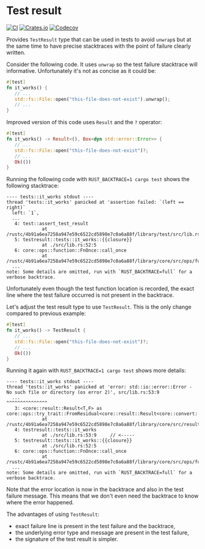 # Test result

[![CI](https://github.com/wiktor-k/testresult/actions/workflows/ci.yml/badge.svg)](https://github.com/wiktor-k/testresult/actions/workflows/ci.yml)
[![Crates.io](https://img.shields.io/crates/v/testresult)](https://crates.io/crates/testresult)
[![Codecov](https://img.shields.io/codecov/c/gh/wiktor-k/testresult)](https://app.codecov.io/gh/wiktor-k/testresult)


Provides `TestResult` type that can be used in tests to avoid
`unwrap`s but at the same time to have precise stacktraces with the
point of failure clearly written.

Consider the following code. It uses `unwrap` so the test failure
stacktrace will informative. Unfortunately it's not as concise as it
could be:

```rust
#[test]
fn it_works() {
   // ...
   std::fs::File::open("this-file-does-not-exist").unwrap();
   // ...
}
```

Improved version of this code uses `Result` and the `?` operator:

```rust
#[test]
fn it_works() -> Result<(), Box<dyn std::error::Error>> {
   // ...
   std::fs::File::open("this-file-does-not-exist")?;
   // ...
   Ok(())
}
```

Running the following code with `RUST_BACKTRACE=1 cargo test` shows
the following stacktrace:

```text
---- tests::it_works stdout ----
thread 'tests::it_works' panicked at 'assertion failed: `(left == right)`
  left: `1`,
  ...
   4: test::assert_test_result
             at /rustc/4b91a6ea7258a947e59c6522cd5898e7c0a6a88f/library/test/src/lib.rs:184:5
   5: testresult::tests::it_works::{{closure}}
             at ./src/lib.rs:52:5
   6: core::ops::function::FnOnce::call_once
             at /rustc/4b91a6ea7258a947e59c6522cd5898e7c0a6a88f/library/core/src/ops/function.rs:248:5
  ...
note: Some details are omitted, run with `RUST_BACKTRACE=full` for a verbose backtrace.
```

Unfortunately even though the test function location is recorded, the
exact line where the test failure occurred is not present in the
backtrace.

Let's adjust the test result type to use `TestResult`. This is the
only change compared to previous example:

```rust
#[test]
fn it_works() -> TestResult {
   // ...
   std::fs::File::open("this-file-does-not-exist")?;
   // ...
   Ok(())
}
```

Running it again with `RUST_BACKTRACE=1 cargo test` shows more details:

```text
---- tests::it_works stdout ----
thread 'tests::it_works' panicked at 'error: std::io::error::Error - No such file or directory (os error 2)', src/lib.rs:53:9
  ...                                                                                                              ^^^^^^^^^^^^^^^
   3: <core::result::Result<T,F> as core::ops::try_trait::FromResidual<core::result::Result<core::convert::Infallible,E>>>::from_residual
             at /rustc/4b91a6ea7258a947e59c6522cd5898e7c0a6a88f/library/core/src/result.rs:2125:27
   4: testresult::tests::it_works
             at ./src/lib.rs:53:9     // <-----
   5: testresult::tests::it_works::{{closure}}
             at ./src/lib.rs:52:5
   6: core::ops::function::FnOnce::call_once
             at /rustc/4b91a6ea7258a947e59c6522cd5898e7c0a6a88f/library/core/src/ops/function.rs:248:5
  ...             
note: Some details are omitted, run with `RUST_BACKTRACE=full` for a verbose backtrace.
```

Note that the error location is now in the backtrace and also in the test failure message. This means that we don't
even need the backtrace to know where the error happened.

The advantages of using `TestResult`:
  - exact failure line is present in the test failure and the backtrace,
  - the underlying error type and message are present in the test failure,
  - the signature of the test result is simpler.
